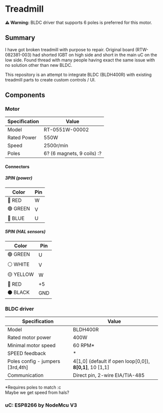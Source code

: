 # Treadmill

**⚠️ Warning:** BLDC driver that supports 6 poles is preferred for this motor.

## Summary

I have got broken treadmill with purpose to repair.
Original board (RTW-082381-003) had shorted IGBT on high side and short in the main uC on the low side. Found thread with many people having exact the same issue with no solution other than new BLDC.

This repository is an attempt to integrate BLDC (BLDH400R) with existing treadmill parts to create custom controls / UI.

## Components

### Motor

| Specification | Value |
|---------------|-------|
| Model | RT-0551W-00002 |
| Rated Power | 550W |
| Speed | 2500r/min |
| Poles | 6? (6 magnets, 9 coils) :? |

#### Connectors

##### 3PIN (power)

| Color    | Pin |
|----------|-----|
| 🔴 RED   | W   |
| 🟢 GREEN | V   |
| 🔵 BLUE  | U   |

##### 5PIN (HAL sensors)

| Color     | Pin |
|-----------|-----|
| 🟢 GREEN  |  U  |
| ⚪ WHITE  |  V  |
| 🟡 YELLOW |  W  |
| 🔴 RED    | +5  |
| ⚫ BLACK  | GND |

### BLDC driver

| Specification | Value |
|---------------|-------|
| Model | BLDH400R |
| Rated motor power | 400W |
| Minimal motor speed | 60 RPM* |
| SPEED feedback | * |
| Poles config - jumpers [3rd,4th] | 4[1,0] (default if open loop[0,0]), **8[0,1]**, 10 [1,1]|
| Communication | Direct pin, 2-wire EIA/TIA-485 |

*Requires poles to match :c </br>
Maybe we get speed from hals?

### uC: ESP8266 by NodeMcu V3
